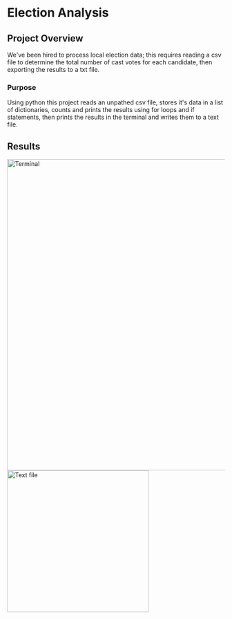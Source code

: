 # Election Analysis
## Project Overview
We've been hired to process local election data; this requires reading a csv file to determine the total number of cast votes for each candidate, then exporting the results to a txt file. 

### Purpose
Using python this project reads an unpathed csv file, stores it's data in a list of dictionaries, counts and prints the results using for loops and if statements, then prints the results in the terminal and writes them to a text file. 

## Results
<img width="720" alt="Terminal" src="https://user-images.githubusercontent.com/79609464/160295666-c7d7cf12-5eec-4e0b-a694-4455a47aa9f6.png">
<br />
<img width="328" alt="Text file" src="https://user-images.githubusercontent.com/79609464/160295668-df0f1d4f-8140-443a-add7-5d6ee10e0234.png">
